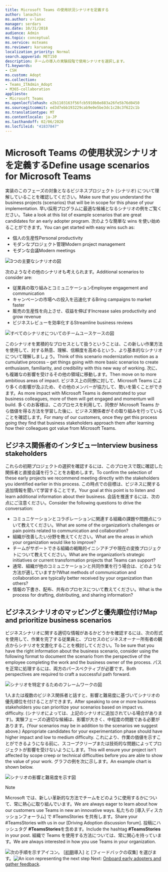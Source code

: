 ```yaml
---
title: Microsoft Teams の使用状況シナリオを定義する
author: lanachin
ms.author: v-lanac
manager: serdars
ms.date: 10/31/2018
audience: Admin
ms.topic: conceptual
ms.service: msteams
ms.reviewer: karuanag
localization_priority: Normal
search.appverid: MET150
description: チームの導入の実験段階で使用シナリオを選択します。
f1.keywords:
- CSH
ms.custom: Adopt
ms.collection:
- Teams_ITAdmin_Adopt
- M365-collaboration
appliesto:
- Microsoft Teams
ms.openlocfilehash: e2b1103163f56fcb5910b0e883a26fe5b76d0450
ms.sourcegitcommit: ed3d7ebb193229cab9e0e5be3dc1c28c3f622c1b
ms.translationtype: MT
ms.contentlocale: ja-JP
ms.lasthandoff: 02/06/2020
ms.locfileid: "41837847"
---
```

# <a name="define-usage-scenarios-for-microsoft-teams"></a><span data-ttu-id="1eb1c-103">Microsoft Teams の使用状況シナリオを定義する</span><span class="sxs-lookup"><span data-stu-id="1eb1c-103">Define usage scenarios for Microsoft Teams</span></span>

<span data-ttu-id="1eb1c-104">実装のこのフェーズの対象となるビジネスプロジェクト (シナリオ) について理解していることを確認してください。</span><span class="sxs-lookup"><span data-stu-id="1eb1c-104">Make sure that you understand the business projects (scenarios) that will be in scope for this phase of your implementation.</span></span> <span data-ttu-id="1eb1c-105">早い採用プログラムに最適な候補となるシナリオの例をご覧ください。</span><span class="sxs-lookup"><span data-stu-id="1eb1c-105">Take a look at this list of example scenarios that are great candidates for an early adopter program.</span></span> <span data-ttu-id="1eb1c-106">次のような簡単な wins を使い始めることができます。</span><span class="sxs-lookup"><span data-stu-id="1eb1c-106">You can get started with easy wins such as:</span></span>

- <span data-ttu-id="1eb1c-107">個人の生産性</span><span class="sxs-lookup"><span data-stu-id="1eb1c-107">Personal productivity</span></span>
- <span data-ttu-id="1eb1c-108">モダンなプロジェクト管理</span><span class="sxs-lookup"><span data-stu-id="1eb1c-108">Modern project management</span></span>
- <span data-ttu-id="1eb1c-109">モダンな会議</span><span class="sxs-lookup"><span data-stu-id="1eb1c-109">Modern meetings</span></span>

![3つの主要なシナリオの図](media/teams-adoption-modernizing-core-scenarios.png)

<span data-ttu-id="1eb1c-111">次のようなその他のシナリオも考えられます。</span><span class="sxs-lookup"><span data-stu-id="1eb1c-111">Additional scenarios to consider are:</span></span>

- <span data-ttu-id="1eb1c-112">従業員の取り組みとコミュニケーション</span><span class="sxs-lookup"><span data-stu-id="1eb1c-112">Employee engagement and communication</span></span>
- <span data-ttu-id="1eb1c-113">キャンペーンの市場への投入を迅速化する</span><span class="sxs-lookup"><span data-stu-id="1eb1c-113">Bring campaigns to market faster</span></span>
- <span data-ttu-id="1eb1c-114">販売の生産性を向上させ、収益を伸ばす</span><span class="sxs-lookup"><span data-stu-id="1eb1c-114">Increase sales productivity and grow revenue</span></span>
- <span data-ttu-id="1eb1c-115">ビジネスレビューを効率化する</span><span class="sxs-lookup"><span data-stu-id="1eb1c-115">Streamline business reviews</span></span>

![すべてのシナリオについてのチームユースケースの図](media/teams-adoption-use-cases.png)

<span data-ttu-id="1eb1c-117">このシナリオを累積的なプロセスとして扱うということは、この新しい作業方法を使用して、対する熱意、理解、信頼度を高めるという、より基本的なシナリオについて理解しましょう。</span><span class="sxs-lookup"><span data-stu-id="1eb1c-117">Think of this scenario modernization motion as a cumulative process – get things going with more basic scenarios to create enthusiasm, familiarity, and credibility with this new way of working.</span></span> <span data-ttu-id="1eb1c-118">次に、も複雑なの影響を受けるその他の領域に移動します。</span><span class="sxs-lookup"><span data-stu-id="1eb1c-118">Then move on to more ambitious areas of impact.</span></span> <span data-ttu-id="1eb1c-119">ビジネス上の同僚に対して、Microsoft Teams により多くの影響が及ぶため、その他のメンバーが協力して、勢いを築くことができます。</span><span class="sxs-lookup"><span data-stu-id="1eb1c-119">As more impact with Microsoft Teams is demonstrated to your business colleagues, more of them will get engaged and momentum will build.</span></span> <span data-ttu-id="1eb1c-120">多くのお客様は、このプロセスを利用して、同僚が Microsoft Teams から価値を得る方法を学習した後に、ビジネス関係者がその取り組みを行っていることを確認します。</span><span class="sxs-lookup"><span data-stu-id="1eb1c-120">For many of our customers, once they get this process going they find that business stakeholders approach them after learning how their colleagues got value from Microsoft Teams.</span></span>

## <a name="interview-business-stakeholders"></a><span data-ttu-id="1eb1c-121">ビジネス関係者のインタビュー</span><span class="sxs-lookup"><span data-stu-id="1eb1c-121">Interview business stakeholders</span></span>

<span data-ttu-id="1eb1c-122">これらの初期プロジェクトの選択を確認するには、このプロセスで既に確認した関係者と直接会議を行うことをお勧めします。</span><span class="sxs-lookup"><span data-stu-id="1eb1c-122">To confirm the selection of these early projects we recommend meeting directly with the stakeholders you identified earlier in this process.</span></span> <span data-ttu-id="1eb1c-123">この時点での目標は、ビジネスに関する追加情報を聞いて学習することです。</span><span class="sxs-lookup"><span data-stu-id="1eb1c-123">Your goal at this point is to listen and learn additional information about their business.</span></span> <span data-ttu-id="1eb1c-124">会話を推進するには、次の点にご注意ください。</span><span class="sxs-lookup"><span data-stu-id="1eb1c-124">Consider the following questions to drive the conversation:</span></span>

- <span data-ttu-id="1eb1c-125">コミュニケーションとコラボレーションに関連する組織の課題や問題点について教えてください。</span><span class="sxs-lookup"><span data-stu-id="1eb1c-125">What are some of the organization’s challenges or pain points related to communication and collaboration?</span></span>
- <span data-ttu-id="1eb1c-126">組織が改善したい分野を教えてください。</span><span class="sxs-lookup"><span data-stu-id="1eb1c-126">What are the areas in which your organization would like to improve?</span></span>
- <span data-ttu-id="1eb1c-127">チームがサポートできる組織の戦略的イニシアチブや現在の変換プロジェクトについて教えてください。</span><span class="sxs-lookup"><span data-stu-id="1eb1c-127">What are the organization’s strategic initiatives or current transformation projects that Teams can support?</span></span>
- <span data-ttu-id="1eb1c-128">通常、組織が他のコミュニケーションと共同作業を行う場合は、どのような方法が適していますか?</span><span class="sxs-lookup"><span data-stu-id="1eb1c-128">What methods of communication and collaboration are typically better received by your organization than others?</span></span>
- <span data-ttu-id="1eb1c-129">情報の下書き、配布、共有のプロセスについて教えてください。</span><span class="sxs-lookup"><span data-stu-id="1eb1c-129">What is the process for drafting, distributing, and sharing information?</span></span>

## <a name="map-and-prioritize-business-scenarios"></a><span data-ttu-id="1eb1c-130">ビジネスシナリオのマッピングと優先順位付け</span><span class="sxs-lookup"><span data-stu-id="1eb1c-130">Map and prioritize business scenarios</span></span>

<span data-ttu-id="1eb1c-131">ビジネスシナリオに関する適切な情報があるかどうかを確認するには、次の形式を使用して、作業を完了する従業員と、プロセスのビジネスオーナー所有者の観点からシナリオを文書化することを検討してください。</span><span class="sxs-lookup"><span data-stu-id="1eb1c-131">To be sure that you have the right information about the business scenario, consider using the following format to document the scenario from the perspective of the employee completing the work and the business owner of the process.</span></span> <span data-ttu-id="1eb1c-132">パスを正常に処理するには、両方のパースペクティブが必要です。</span><span class="sxs-lookup"><span data-stu-id="1eb1c-132">Both perspectives are required to craft a successful path forward.</span></span>

![シナリオを特定するためのフレームワークの図](media/teams-adoption-identify-scenarios.png)

<span data-ttu-id="1eb1c-134">1人または複数のビジネス関係者と話すと、影響と難易度に基づいてシナリオの優先順位を付けることができます。</span><span class="sxs-lookup"><span data-stu-id="1eb1c-134">After speaking to one or more business stakeholders you can prioritize your scenarios based on impact vs. difficulty.</span></span> <span data-ttu-id="1eb1c-135">(シナリオによっては、上記のシナリオに追加されている場合があります)。実験フェーズの適切な候補は、影響が大きく、中程度の問題である必要があります。</span><span class="sxs-lookup"><span data-stu-id="1eb1c-135">(Your scenarios may be in addition to the scenarios we suggest above.) Appropriate candidates for your experimentation phase should have higher impact and low to medium difficulty.</span></span> <span data-ttu-id="1eb1c-136">これにより、作業の価値を示すことができるようになる前に、スコープクリープまたは技術的な問題によってプロジェクトが影響を受けないようにします。</span><span class="sxs-lookup"><span data-stu-id="1eb1c-136">This will ensure your project isn't affected by scope creep or technical difficulties before you are able to show the value of your work.</span></span> <span data-ttu-id="1eb1c-137">グラフの例を次に示します。</span><span class="sxs-lookup"><span data-stu-id="1eb1c-137">An example chart is shown below.</span></span>

![シナリオの影響と難易度を示す図](media/teams-adoption-impact-difficulty.png)

> [!Note]
> <span data-ttu-id="1eb1c-139">Microsoft では、新しい革新的な方法でチームをどのように使用するかについて、常に熱心に取り組んでいます。</span><span class="sxs-lookup"><span data-stu-id="1eb1c-139">We are always eager to learn about how our customers use Teams in new an innovative ways.</span></span> <span data-ttu-id="1eb1c-140">私たちの [導入ディスカッションフォーラム] で #TeamsStories を共有します。</span><span class="sxs-lookup"><span data-stu-id="1eb1c-140">Share your #TeamsStories with us in our [Driving Adoption discussion forum].</span></span> <span data-ttu-id="1eb1c-141">投稿にハッシュタグ **#TeamsStories**を含めます。</span><span class="sxs-lookup"><span data-stu-id="1eb1c-141">Include the hashtag **#TeamsStories** in your post.</span></span> <span data-ttu-id="1eb1c-142">組織で Teams を使用する方法については、常に関心を持っています。</span><span class="sxs-lookup"><span data-stu-id="1eb1c-142">We are always interested in how you use Teams in your organization.</span></span>

<span data-ttu-id="1eb1c-143">![次の手順](media/teams-adoption-next-icon.png)を示すアイコン。 [[初期](teams-adoption-onboard-early-adopters.md)導入] と [フィードバックの収集] を選びます。</span><span class="sxs-lookup"><span data-stu-id="1eb1c-143">![An icon representing the next step](media/teams-adoption-next-icon.png) Next: [Onboard early adopters and gather feedback](teams-adoption-onboard-early-adopters.md).</span></span>
